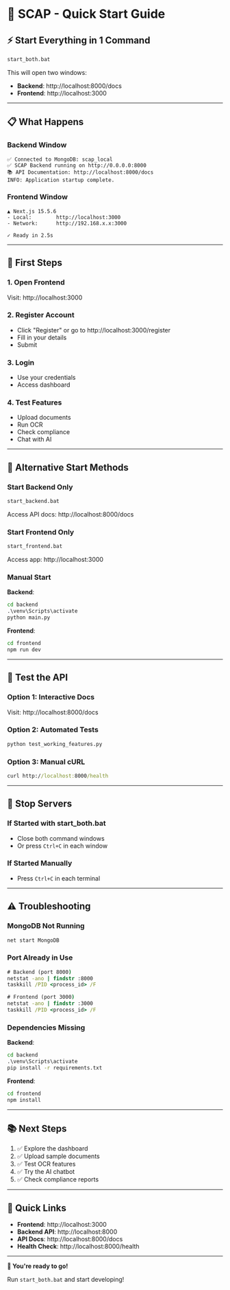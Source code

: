 # 🚀 SCAP - Quick Start Guide

## ⚡ Start Everything in 1 Command

```cmd
start_both.bat
```

This will open two windows:
- **Backend**: http://localhost:8000/docs
- **Frontend**: http://localhost:3000

---

## 📋 What Happens

### Backend Window
```
✅ Connected to MongoDB: scap_local
✅ SCAP Backend running on http://0.0.0.0:8000
📚 API Documentation: http://localhost:8000/docs
INFO: Application startup complete.
```

### Frontend Window
```
▲ Next.js 15.5.6
- Local:        http://localhost:3000
- Network:      http://192.168.x.x:3000

✓ Ready in 2.5s
```

---

## 🎯 First Steps

### 1. Open Frontend
Visit: http://localhost:3000

### 2. Register Account
- Click "Register" or go to http://localhost:3000/register
- Fill in your details
- Submit

### 3. Login
- Use your credentials
- Access dashboard

### 4. Test Features
- Upload documents
- Run OCR
- Check compliance
- Chat with AI

---

## 🔧 Alternative Start Methods

### Start Backend Only
```cmd
start_backend.bat
```
Access API docs: http://localhost:8000/docs

### Start Frontend Only
```cmd
start_frontend.bat
```
Access app: http://localhost:3000

### Manual Start

**Backend**:
```cmd
cd backend
.\venv\Scripts\activate
python main.py
```

**Frontend**:
```cmd
cd frontend
npm run dev
```

---

## 🧪 Test the API

### Option 1: Interactive Docs
Visit: http://localhost:8000/docs

### Option 2: Automated Tests
```cmd
python test_working_features.py
```

### Option 3: Manual cURL
```cmd
curl http://localhost:8000/health
```

---

## 🛑 Stop Servers

### If Started with start_both.bat
- Close both command windows
- Or press `Ctrl+C` in each window

### If Started Manually
- Press `Ctrl+C` in each terminal

---

## ⚠️ Troubleshooting

### MongoDB Not Running
```cmd
net start MongoDB
```

### Port Already in Use
```cmd
# Backend (port 8000)
netstat -ano | findstr :8000
taskkill /PID <process_id> /F

# Frontend (port 3000)
netstat -ano | findstr :3000
taskkill /PID <process_id> /F
```

### Dependencies Missing

**Backend**:
```cmd
cd backend
.\venv\Scripts\activate
pip install -r requirements.txt
```

**Frontend**:
```cmd
cd frontend
npm install
```

---

## 📚 Next Steps

1. ✅ Explore the dashboard
2. ✅ Upload sample documents
3. ✅ Test OCR features
4. ✅ Try the AI chatbot
5. ✅ Check compliance reports

---

## 🔗 Quick Links

- **Frontend**: http://localhost:3000
- **Backend API**: http://localhost:8000
- **API Docs**: http://localhost:8000/docs
- **Health Check**: http://localhost:8000/health

---

**🎉 You're ready to go!**

Run `start_both.bat` and start developing!
